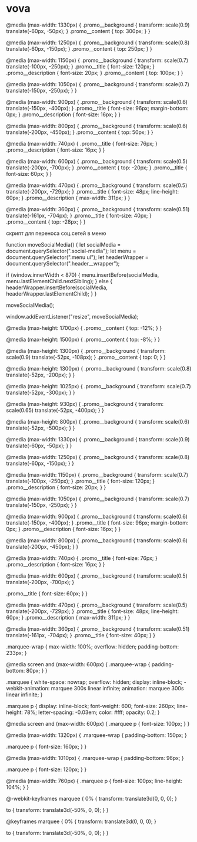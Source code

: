 # vova



@media (max-width: 1330px) {
  .promo__background {
    transform: scale(0.9) translate(-60px, -50px);
  }
  .promo__content {
    top: 300px;
  }
}

@media (max-width: 1250px) {
  .promo__background {
    transform: scale(0.8) translate(-60px, -150px);
  }
  .promo__content {
    top: 250px;
  }
}

@media (max-width: 1150px) {
  .promo__background {
    transform: scale(0.7) translate(-100px, -250px);
  }
  .promo__title {
    font-size: 120px;
  }
  .promo__description {
    font-size: 20px;
  }
  .promo__content {
    top: 100px;
  }
}

@media (max-width: 1050px) {
  .promo__background {
    transform: scale(0.7) translate(-150px, -250px);
  }
}

@media (max-width: 900px) {
  .promo__background {
    transform: scale(0.6) translate(-150px, -400px);
  }
  .promo__title {
    font-size: 96px;
    margin-bottom: 0px;
  }
  .promo__description {
    font-size: 16px;
  }
}

@media (max-width: 800px) {
  .promo__background {
    transform: scale(0.6) translate(-200px, -450px);
  }
  .promo__content {
    top: 50px;
  }
}

@media (max-width: 740px) {
  .promo__title {
    font-size: 76px;
  }
  .promo__description {
    font-size: 16px;
  }
}

@media (max-width: 600px) {
  .promo__background {
    transform: scale(0.5) translate(-200px, -700px);
  }
  .promo__content {
    top: -20px;
  }
  .promo__title {
    font-size: 60px;
  }
}

@media (max-width: 470px) {
  .promo__background {
    transform: scale(0.5) translate(-200px, -729px);
  }
  .promo__title {
    font-size: 48px;
    line-height: 60px;
  }
  .promo__description {
    max-width: 311px;
  }
}

@media (max-width: 360px) {
  .promo__background {
    transform: scale(0.51) translate(-161px, -704px);
  }
  .promo__title {
    font-size: 40px;
  }
  .promo__content {
    top: -28px;
  }
}



скрипт для переноса соц.сетей в меню




function moveSocialMedia() {
  let socialMedia = document.querySelector(".social-media");
  let menu = document.querySelector(".menu ul");
  let headerWrapper = document.querySelector(".header__wrapper");

  if (window.innerWidth < 870) {
    menu.insertBefore(socialMedia, menu.lastElementChild.nextSibling);
  } else {
    headerWrapper.insertBefore(socialMedia, headerWrapper.lastElementChild);
  }
}

moveSocialMedia();

window.addEventListener("resize", moveSocialMedia);



@media (max-height: 1700px) {
  .promo__content {
    top: -12%;
  }
}

@media (max-height: 1500px) {
  .promo__content {
    top: -8%;
  }
}

@media (max-height: 1300px) {
  .promo__background {
    transform: scale(0.9) translate(-52px, -108px);
  }
  .promo__content {
    top: 0;
  }
}

@media (max-height: 1300px) {
  .promo__background {
    transform: scale(0.8) translate(-52px, -200px);
  }
}

@media (max-height: 1025px) {
  .promo__background {
    transform: scale(0.7) translate(-52px, -300px);
  }
}

@media (max-height: 930px) {
  .promo__background {
    transform: scale(0.65) translate(-52px, -400px);
  }
}

@media (max-height: 800px) {
  .promo__background {
    transform: scale(0.6) translate(-52px, -500px);
  }
}


@media (max-width: 1330px) {
  .promo__background {
    transform: scale(0.9) translate(-60px, -50px);
  }
}

@media (max-width: 1250px) {
  .promo__background {
    transform: scale(0.8) translate(-60px, -150px);
  }
}

@media (max-width: 1150px) {
  .promo__background {
    transform: scale(0.7) translate(-100px, -250px);
  }
  .promo__title {
    font-size: 120px;
  }
  .promo__description {
    font-size: 20px;
  }
}

@media (max-width: 1050px) {
  .promo__background {
    transform: scale(0.7) translate(-150px, -250px);
  }
}

@media (max-width: 900px) {
  .promo__background {
    transform: scale(0.6) translate(-150px, -400px);
  }
  .promo__title {
    font-size: 96px;
    margin-bottom: 0px;
  }
  .promo__description {
    font-size: 16px;
  }
}

@media (max-width: 800px) {
  .promo__background {
    transform: scale(0.6) translate(-200px, -450px);
  }
}

@media (max-width: 740px) {
  .promo__title {
    font-size: 76px;
  }
  .promo__description {
    font-size: 16px;
  }
}

@media (max-width: 600px) {
  .promo__background {
    transform: scale(0.5) translate(-200px, -700px);
  }

  .promo__title {
    font-size: 60px;
  }
}

@media (max-width: 470px) {
  .promo__background {
    transform: scale(0.5) translate(-200px, -729px);
  }
  .promo__title {
    font-size: 48px;
    line-height: 60px;
  }
  .promo__description {
    max-width: 311px;
  }
}

@media (max-width: 360px) {
  .promo__background {
    transform: scale(0.51) translate(-161px, -704px);
  }
  .promo__title {
    font-size: 40px;
  }
}










.marquee-wrap {
  max-width: 100%;
  overflow: hidden;
  padding-bottom: 233px;
}

@media screen and (max-width: 600px) {
  .marquee-wrap {
    padding-bottom: 80px;
  }
}

.marquee {
  white-space: nowrap;
  overflow: hidden;
  display: inline-block;
  -webkit-animation: marquee 300s linear infinite;
  animation: marquee 300s linear infinite;
}

.marquee p {
  display: inline-block;
  font-weight: 600;
  font-size: 260px;
  line-height: 78%;
  letter-spacing: -0.03em;
  color: #fff;
  opacity: 0.2;
}

@media screen and (max-width: 600px) {
  .marquee p {
    font-size: 100px;
  }
}

@media (max-width: 1320px) {
  .marquee-wrap {
    padding-bottom: 150px;
  }

  .marquee p {
    font-size: 160px;
  }
}

@media (max-width: 1010px) {
  .marquee-wrap {
    padding-bottom: 96px;
  }

  .marquee p {
    font-size: 120px;
  }
}

@media (max-width: 760px) {
  .marquee p {
    font-size: 100px;
    line-height: 104%;
  }
}

@-webkit-keyframes marquee {
  0% {
    transform: translate3d(0, 0, 0);
  }

  to {
    transform: translate3d(-50%, 0, 0);
  }
}

@keyframes marquee {
  0% {
    transform: translate3d(0, 0, 0);
  }

  to {
    transform: translate3d(-50%, 0, 0);
  }
}
